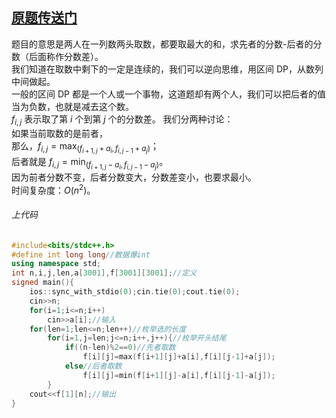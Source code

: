## [原题传送门](https://www.luogu.com.cn/problem/AT_dp_l)  
题目的意思是两人在一列数两头取数，都要取最大的和，求先者的分数-后者的分数（后面称作分数差）。  
我们知道在取数中剩下的一定是连续的，我们可以逆向思维，用区间 DP，从数列中间做起。  
一般的区间 DP 都是一个人或一个事物，这道题却有两个人，我们可以把后者的值当为负数，也就是减去这个数。  
$f_{i,j}$  表示取了第 $i$ 个到第 $j$ 个的分数差。
我们分两种讨论：  
如果当前取数的是前者，  
那么，$f_{i,j}
=\max_{(f_{i+1,j}+a_{i},f_{i,j-1}+a_{j})}$；  
后者就是 $f_{i,j}=\min_{(f_{i+1,j}-a_{i},f_{i,j-1}-a_{j})}$。   
因为前者分数不变，后者分数变大，分数差变小，也要求最小。  
时间复杂度：$O(n^2)$。  
###### 上代码
```cpp
#include<bits/stdc++.h>
#define int long long//数据爆int 
using namespace std;
int n,i,j,len,a[3001],f[3001][3001];//定义 
signed main(){
	ios::sync_with_stdio(0);cin.tie(0);cout.tie(0);
	cin>>n;
	for(i=1;i<=n;i++)
		cin>>a[i];//输入 
	for(len=1;len<=n;len++)//枚举选的长度 
		for(i=1,j=len;j<=n;i++,j++){//枚举开头结尾 
			if((n-len)%2==0)//先者取数 
				f[i][j]=max(f[i+1][j]+a[i],f[i][j-1]+a[j]);
			else//后者取数 
				f[i][j]=min(f[i+1][j]-a[i],f[i][j-1]-a[j]);
		}
	cout<<f[1][n];//输出 
}
```